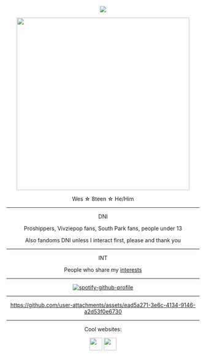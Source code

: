 <!-- nooo... don't look at my raw code >___< -->
<!-- genuinely this is just the madwork of man who usually only uses markdown while attempting html .... -->


 
<div align="center">

<p align="center"><img src="https://komarev.com/ghpvc/?username=cometecti&color=657cc2&style=plastic&label=View+Count!"/></p> 


<p align="center"><img src="https://github.com/user-attachments/assets/8f176e6e-6269-4555-b4ea-65e657fd0cf1" height="450"/></a></p>
<p align="center">Wes ☆ 8teen ☆ He/Him</p>

***
<p align="center"> DNI </p>
<p align="center"> Proshippers, Vivziepop fans, South Park fans, people under 13 </p>
<p align="center"> Also fandoms DNI unless I interact first, please and thank you </p>

***
<p align="center"> INT </p>
<p align="center"> People who share my <a href="https://cometecti.straw.page/interests">interests</a> </p>


***

[![spotify-github-profile](https://spotify-github-profile.kittinanx.com/api/view?uid=lnsqq008qgesjwmrw5ezq1c5b&cover_image=true&theme=novatorem&show_offline=false&background_color=5ca045&interchange=true&bar_color=96ce93&bar_color_cover=false)](https://spotify-github-profile.kittinanx.com/api/view?uid=lnsqq008qgesjwmrw5ezq1c5b&redirect=true)

***


https://github.com/user-attachments/assets/ead5a271-3e6c-4134-9146-a2d53f0e6730

***

<p align="center">Cool websites:

<p align="center"><a href="https://smokepowered.com"><img src="http://smokepowered.com/smoke.gif" height="33"/></a> 
<a href="https://epicblazed.com"><img src="http://smokepowered.com/EpicBlazedButton.png" height="33"/></a>
